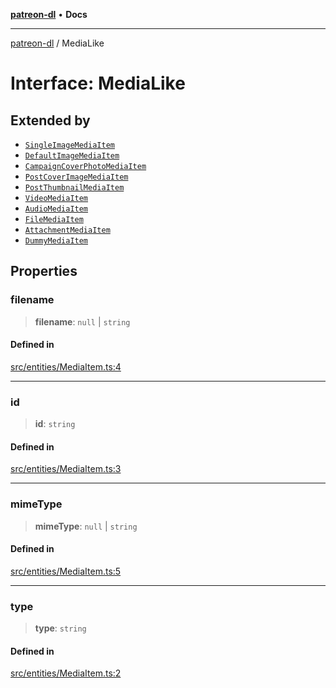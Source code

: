 [**patreon-dl**](../README.md) • **Docs**

***

[patreon-dl](../README.md) / MediaLike

# Interface: MediaLike

## Extended by

- [`SingleImageMediaItem`](SingleImageMediaItem.md)
- [`DefaultImageMediaItem`](DefaultImageMediaItem.md)
- [`CampaignCoverPhotoMediaItem`](CampaignCoverPhotoMediaItem.md)
- [`PostCoverImageMediaItem`](PostCoverImageMediaItem.md)
- [`PostThumbnailMediaItem`](PostThumbnailMediaItem.md)
- [`VideoMediaItem`](VideoMediaItem.md)
- [`AudioMediaItem`](AudioMediaItem.md)
- [`FileMediaItem`](FileMediaItem.md)
- [`AttachmentMediaItem`](AttachmentMediaItem.md)
- [`DummyMediaItem`](DummyMediaItem.md)

## Properties

### filename

> **filename**: `null` \| `string`

#### Defined in

[src/entities/MediaItem.ts:4](https://github.com/patrickkfkan/patreon-dl/blob/794996b6269a4df0afea77da4d86f16365f2adf5/src/entities/MediaItem.ts#L4)

***

### id

> **id**: `string`

#### Defined in

[src/entities/MediaItem.ts:3](https://github.com/patrickkfkan/patreon-dl/blob/794996b6269a4df0afea77da4d86f16365f2adf5/src/entities/MediaItem.ts#L3)

***

### mimeType

> **mimeType**: `null` \| `string`

#### Defined in

[src/entities/MediaItem.ts:5](https://github.com/patrickkfkan/patreon-dl/blob/794996b6269a4df0afea77da4d86f16365f2adf5/src/entities/MediaItem.ts#L5)

***

### type

> **type**: `string`

#### Defined in

[src/entities/MediaItem.ts:2](https://github.com/patrickkfkan/patreon-dl/blob/794996b6269a4df0afea77da4d86f16365f2adf5/src/entities/MediaItem.ts#L2)
